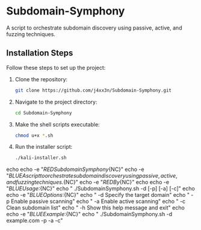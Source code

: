 # Subdomain-Symphony
 A script to orchestrate subdomain discovery using passive, active, and fuzzing techniques.

## Installation Steps

Follow these steps to set up the project:

1. Clone the repository:
    ```sh
    git clone https://github.com/j4xx3n/Subdomain-Symphony.git
    ```

2. Navigate to the project directory:
    ```sh
    cd Subdomain-Symphony
    ```

3. Make the shell scripts executable:
    ```sh
    chmod u+x *.sh
    ```

4. Run the installer script:
    ```sh
    ./kali-installer.sh
    ```


echo
echo -e "${RED}Subdomain Symphony${NC}"
echo -e "${BLUE}A script to orchestrate subdomain discovery using passive, active, and fuzzing techniques.${NC}"
echo -e "${RED}By${NC}"
echo
echo -e "${BLUE}Usage:${NC}"
echo " ./SubdomainSymphony.sh -d <domain> [-p] [-a] [-c]"
echo
echo -e "${BLUE}Options:${NC}"
echo " -d Specify the target domain"
echo " -p Enable passive scanning"
echo " -a Enable active scanning"
echo " -c Clean subdomain list"
echo " -h Show this help message and exit"
echo
echo -e "${BLUE}Example:${NC}"
echo " ./SubdomainSymphony.sh -d example.com -p -a -c"
